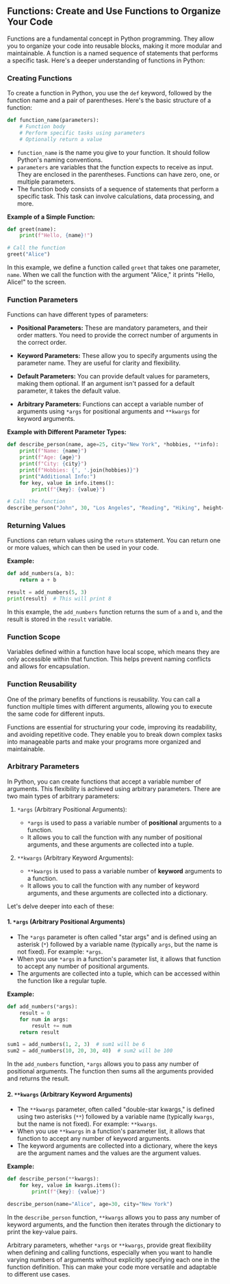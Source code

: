 ## Functions: Create and Use Functions to Organize Your Code

Functions are a fundamental concept in Python programming. They allow you to organize your code into reusable blocks, making it more modular and maintainable. A function is a named sequence of statements that performs a specific task. Here's a deeper understanding of functions in Python:

### Creating Functions

To create a function in Python, you use the `def` keyword, followed by the function name and a pair of parentheses. Here's the basic structure of a function:

```python
def function_name(parameters):
    # Function body
    # Perform specific tasks using parameters
    # Optionally return a value
```

- `function_name` is the name you give to your function. It should follow Python's naming conventions.
- `parameters` are variables that the function expects to receive as input. They are enclosed in the parentheses. Functions can have zero, one, or multiple parameters.
- The function body consists of a sequence of statements that perform a specific task. This task can involve calculations, data processing, and more.

**Example of a Simple Function:**

```python
def greet(name):
    print(f"Hello, {name}!")

# Call the function
greet("Alice")
```

In this example, we define a function called `greet` that takes one parameter, `name`. When we call the function with the argument "Alice," it prints "Hello, Alice!" to the screen.

### Function Parameters

Functions can have different types of parameters:

- **Positional Parameters:** These are mandatory parameters, and their order matters. You need to provide the correct number of arguments in the correct order.

- **Keyword Parameters:** These allow you to specify arguments using the parameter name. They are useful for clarity and flexibility.

- **Default Parameters:** You can provide default values for parameters, making them optional. If an argument isn't passed for a default parameter, it takes the default value.

- **Arbitrary Parameters:** Functions can accept a variable number of arguments using `*args` for positional arguments and `**kwargs` for keyword arguments.

**Example with Different Parameter Types:**

```python
def describe_person(name, age=25, city="New York", *hobbies, **info):
    print(f"Name: {name}")
    print(f"Age: {age}")
    print(f"City: {city}")
    print(f"Hobbies: {', '.join(hobbies)}")
    print("Additional Info:")
    for key, value in info.items():
        print(f"{key}: {value}")

# Call the function
describe_person("John", 30, "Los Angeles", "Reading", "Hiking", height=180, weight=75)
```

### Returning Values

Functions can return values using the `return` statement. You can return one or more values, which can then be used in your code.

**Example:**

```python
def add_numbers(a, b):
    return a + b

result = add_numbers(5, 3)
print(result)  # This will print 8
```

In this example, the `add_numbers` function returns the sum of `a` and `b`, and the result is stored in the `result` variable.

### Function Scope

Variables defined within a function have local scope, which means they are only accessible within that function. This helps prevent naming conflicts and allows for encapsulation.

### Function Reusability

One of the primary benefits of functions is reusability. You can call a function multiple times with different arguments, allowing you to execute the same code for different inputs.

Functions are essential for structuring your code, improving its readability, and avoiding repetitive code. They enable you to break down complex tasks into manageable parts and make your programs more organized and maintainable.


### Arbitrary Parameters

In Python, you can create functions that accept a variable number of arguments. This flexibility is achieved using arbitrary parameters. There are two main types of arbitrary parameters:

1. `*args` (Arbitrary Positional Arguments):
   - `*args` is used to pass a variable number of **positional** arguments to a function.
   - It allows you to call the function with any number of positional arguments, and these arguments are collected into a tuple.

2. `**kwargs` (Arbitrary Keyword Arguments):
   - `**kwargs` is used to pass a variable number of **keyword** arguments to a function.
   - It allows you to call the function with any number of keyword arguments, and these arguments are collected into a dictionary.

Let's delve deeper into each of these:

#### 1. `*args` (Arbitrary Positional Arguments)

- The `*args` parameter is often called "star args" and is defined using an asterisk (`*`) followed by a variable name (typically `args`, but the name is not fixed). For example: `*args`.
- When you use `*args` in a function's parameter list, it allows that function to accept any number of positional arguments.
- The arguments are collected into a tuple, which can be accessed within the function like a regular tuple.

**Example:**

```python
def add_numbers(*args):
    result = 0
    for num in args:
        result += num
    return result

sum1 = add_numbers(1, 2, 3)  # sum1 will be 6
sum2 = add_numbers(10, 20, 30, 40)  # sum2 will be 100
```

In the `add_numbers` function, `*args` allows you to pass any number of positional arguments. The function then sums all the arguments provided and returns the result.

#### 2. `**kwargs` (Arbitrary Keyword Arguments)

- The `**kwargs` parameter, often called "double-star kwargs," is defined using two asterisks (`**`) followed by a variable name (typically `kwargs`, but the name is not fixed). For example: `**kwargs`.
- When you use `**kwargs` in a function's parameter list, it allows that function to accept any number of keyword arguments.
- The keyword arguments are collected into a dictionary, where the keys are the argument names and the values are the argument values.

**Example:**

```python
def describe_person(**kwargs):
    for key, value in kwargs.items():
        print(f"{key}: {value}")

describe_person(name="Alice", age=30, city="New York")
```

In the `describe_person` function, `**kwargs` allows you to pass any number of keyword arguments, and the function then iterates through the dictionary to print the key-value pairs.

Arbitrary parameters, whether `*args` or `**kwargs`, provide great flexibility when defining and calling functions, especially when you want to handle varying numbers of arguments without explicitly specifying each one in the function definition. This can make your code more versatile and adaptable to different use cases.